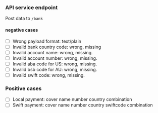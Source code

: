 ### API service endpoint
Post data to `/bank`

#### negative cases
- [ ] Wrong payload format: text/plain
- [ ] Invalid bank country code: wrong, missing
- [ ] Invalid account name: wrong, missing.
- [ ] Invalid account number: wrong, missing.
- [ ] Invalid aba code for US: wrong, missing.
- [ ] Invalid bsb code for AU: wrong, missing.
- [ ] Invalid swift code: wrong, missing.

### Positive cases
- [ ] Local payment: cover name number country combination
- [ ] Swift payment: cover name number country swiftcode combination
